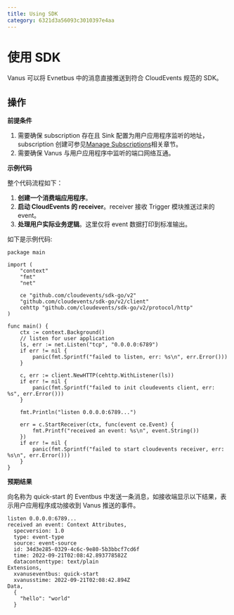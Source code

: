```yaml
---
title: Using SDK
category: 6321d3a56093c3010397e4aa
---
```


# 使用 SDK

Vanus 可以将 Evnetbus 中的消息直接推送到符合 CloudEvents 规范的 SDK。

## 操作

**前提条件**

1. 需要确保 subscription 存在且 Sink 配置为用户应用程序监听的地址，subscription 创建可参见[Manage Subscriptions](https://github.com/linkall-labs/docs/blob/main/user-manual/how-to/managing-subscription.md)相关章节。
2. 需要确保 Vanus 与用户应用程序中监听的端口网络互通。

**示例代码**

整个代码流程如下：
1. **创建一个消费端应用程序**。
2. **启动 CloudEvents 的 receiver**。receiver 接收 Trigger 模块推送过来的 event。
3. **处理用户实际业务逻辑**。这里仅将 event 数据打印到标准输出。

如下是示例代码:
```golang
package main

import (
	"context"
	"fmt"
	"net"

	ce "github.com/cloudevents/sdk-go/v2"
	"github.com/cloudevents/sdk-go/v2/client"
	cehttp "github.com/cloudevents/sdk-go/v2/protocol/http"
)

func main() {
	ctx := context.Background()
	// listen for user application
	ls, err := net.Listen("tcp", "0.0.0.0:6789")
	if err != nil {
		panic(fmt.Sprintf("failed to listen, err: %s\n", err.Error()))
	}

	c, err := client.NewHTTP(cehttp.WithListener(ls))
	if err != nil {
		panic(fmt.Sprintf("failed to init cloudevents client, err: %s", err.Error()))
	}

	fmt.Println("listen 0.0.0.0:6789...")

	err = c.StartReceiver(ctx, func(event ce.Event) {
		fmt.Printf("received an event: %s\n", event.String())
	})
	if err != nil {
		panic(fmt.Sprintf("failed to start cloudevents receiver, err: %s\n", err.Error()))
	}
}

```

**预期结果**

向名称为 quick-start 的 Eventbus 中发送一条消息，如接收端显示以下结果，表示用户应用程序成功接收到 Vanus 推送的事件。
```
listen 0.0.0.0:6789...
received an event: Context Attributes,
  specversion: 1.0
  type: event-type
  source: event-source
  id: 34d3e285-0329-4c6c-9e80-5b3bbcf7cd6f
  time: 2022-09-21T02:08:42.893778582Z
  datacontenttype: text/plain
Extensions,
  xvanuseventbus: quick-start
  xvanusstime: 2022-09-21T02:08:42.894Z
Data,
  {
    "hello": "world"
  }
```
